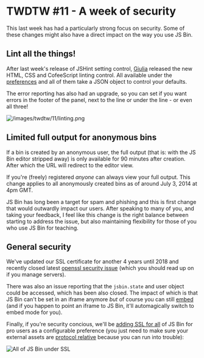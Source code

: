 # TWDTW #11 - A week of security

This last week has had a particularly strong focus on security. Some of these changes might also have a direct impact on the way you use JS Bin.

## Lint all the things!

After last week's release of JSHint setting control, [Giulia](https://github.com/electricg) released the new HTML, CSS and CofeeScript linting control. All available under the [preferences](http://jsbin.com/account/preferences) and all of them take a JSON object to control your defaults.

The error reporting has also had an upgrade, so you can set if you want errors in the footer of the panel, next to the line or under the line - or even all three!

![/images/twdtw/11/linting.png](/images/twdtw/11/linting.png)

## Limited full output for anonymous bins

If a bin is created by an anonymous user, the full output (that is: with the JS Bin editor stripped away) is only available for 90 minutes after creation. After which the URL will redirect to the editor view.

If you're (freely) registered *anyone* can always view your full output. This change applies to all anonymously created bins as of around July 3, 2014 at 4pm GMT.

JS Bin has long been a target for spam and phishing and this is first change that would outwardly impact our users. After speaking to many of you, and taking your feedback, I feel like this change is the right balance between starting to address the issue, but also maintaining flexibility for those of you who use JS Bin for teaching.

## General security

We've updated our SSL certificate for another 4 years until 2018 and recently closed latest [openssl security issue](https://www.openssl.org/news/secadv_20140605.txt) (which you should read up on if you manage servers).

There was also an issue reporting that the `jsbin.state` and user object could be accessed, which has been also closed. The impact of which is that JS Bin can't be set in an iframe anymore *but* of course you can still [embed](/help/how-can-i-embed-jsbin) (and if you happen to point an iframe to JS Bin, it'll automagically switch to embed mode for you).

Finally, if you're security concious, we'll be [adding SSL for all](/help/ssl#enablingsslforallofjsbin) of JS Bin for pro users as a configurable preference (you just need to make sure your external assets are [protocol relative](http://www.paulirish.com/2010/the-protocol-relative-url/) because you can run into trouble):

![All of JS Bin under SSL](/images/twdtw/11/ssl.png)